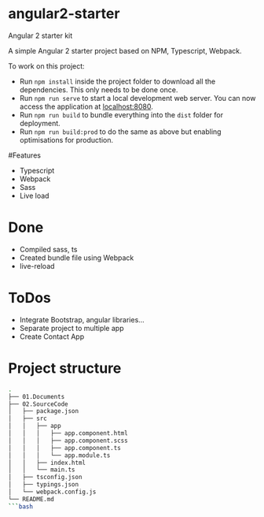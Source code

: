 # angular2-starter
Angular 2 starter kit

A simple Angular 2 starter project based on NPM, Typescript, Webpack.

To work on this project:

* Run `npm install` inside the project folder to download all the dependencies. This only needs to be done once.
* Run `npm run serve` to start a local development web server. You can now access the application at [localhost:8080](http://localhost:8080/).
* Run `npm run build` to bundle everything into the `dist` folder for deployment.
* Run `npm run build:prod` to do the same as above but enabling optimisations for production.

#Features
* Typescript
* Webpack
* Sass
* Live load

# Done
* Compiled sass, ts
* Created bundle file using Webpack
* live-reload

# ToDos
* Integrate Bootstrap, angular libraries...
* Separate project to multiple app
* Create Contact App

# Project structure
```bash
.
├── 01.Documents
├── 02.SourceCode
│   ├── package.json
│   ├── src
│   │   ├── app
│   │   │   ├── app.component.html
│   │   │   ├── app.component.scss
│   │   │   ├── app.component.ts
│   │   │   └── app.module.ts
│   │   ├── index.html
│   │   └── main.ts
│   ├── tsconfig.json
│   ├── typings.json
│   └── webpack.config.js
└── README.md
```bash